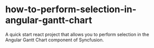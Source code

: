 # how-to-perform-selection-in-angular-gantt-chart
A quick start react project that allows you to perform selection in the Angular Gantt Chart component of Syncfusion.
